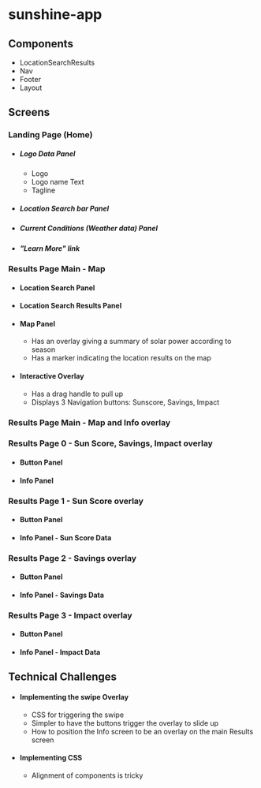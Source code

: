 # sunshine-app

## Components
  - LocationSearchResults
  - Nav
  - Footer
  - Layout



## Screens

### Landing Page (Home)
- #####  Logo Data Panel
  - Logo
  - Logo name Text
  - Tagline
- ##### Location Search bar Panel
- ##### Current Conditions (Weather data) Panel
- ##### "Learn More" link
### Results Page Main - Map
- ####  Location Search Panel
- ####  Location Search Results Panel
- ####  Map Panel
  - Has an overlay giving a summary of solar power according to season
  - Has a marker indicating the location results on the map
- ####  Interactive Overlay
  - Has a drag handle to pull up
  - Displays 3 Navigation buttons: Sunscore, Savings, Impact

### Results Page Main - Map and Info overlay

### Results Page 0 - Sun Score, Savings, Impact overlay
- #### Button Panel
- #### Info Panel

### Results Page 1 - Sun Score overlay
- #### Button Panel
- #### Info Panel - Sun Score Data

### Results Page 2 - Savings overlay
- #### Button Panel
- #### Info Panel - Savings Data

### Results Page 3 - Impact overlay
- #### Button Panel
- #### Info Panel - Impact Data

## Technical Challenges
- #### Implementing the swipe Overlay
  - CSS for triggering the swipe
  - Simpler to have the buttons trigger the overlay to slide up
  - How to position the Info screen to be an overlay on the main Results screen
- #### Implementing CSS
  - Alignment of components is tricky